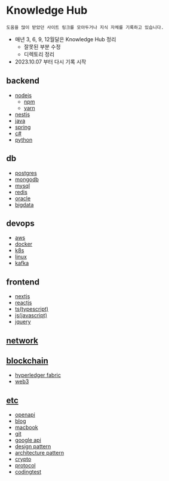 # Knowledge Hub

```
도움을 많이 받았던 사이트 링크를 모아두거나 지식 자체를 기록하고 있습니다.
```

- 매년 3, 6, 9, 12월달은 Knowledge Hub 정리
    - 잘못된 부분 수정
    - 디렉토리 정리
- 2023.10.07 부터 다시 기록 시작


## backend
- [nodejs](./backend/nodejs/README.md)
    - [npm](./backend/nodejs/npm/README.md)
    - [yarn](./backend/nodejs/yarn/README.md)
- [nestjs](./backend/nestjs/README.md)
- [java](./backend/java/README.md)
- [spring](./backend/spring/README.md)
- [c#](./backend/csharp/README.md)
- [python](./backend/python/README.md)
## db
- [postgres](./db/postgres/README.md)
- [mongodb](./db/mongodb/README.md)
- [mysql](./db/mysql/README.md)
- [redis](./db/redis/README.md)
- [oracle](./db/oracle/README.md)
- [bigdata](./db/bigdata/README.md)
## devops
- [aws](./devops/aws/README.md)
- [docker](./devops/docker/README.md)
- [k8s](./devops/k8s/README.md)
- [linux](./devops/linux/README.md)
- [kafka](./devops/kafka/README.md)
## frontend
- [nextjs](./frontend/nextjs/README.md)
- [reactjs](./frontend/reactjs/README.md)
- [ts(typescript)](./frontend/ts/README.md)
- [js(javascript)](./frontend/js/README.md)
- [jquery](./frontend/jquery/README.md)
## [network](./network/README.md)
## [blockchain](./blockchain/README.md)
- [hyperledger fabric](./blockchain/hyperledger%20fabric/README.md)
- [web3](./blockchain/web3/README.md)
## [etc](./etc/README.md)
- [openapi](./etc/openapi/README.md)
- [blog](./etc/blog/README.md)
- [macbook](./etc/macbook/README.md)
- [git](./etc/git/README.md)
- [google api](./etc/googleapi/README.md)
- [design pattern](./etc/design%20pattern/README.md)
- [architecture pattern](./etc/architecture%20pattern/README.md)
- [crypto](./etc/crypto/README.md)
- [protocol](./etc/protocol/README.md)
- [codingtest](./etc/codingtest/README.md)